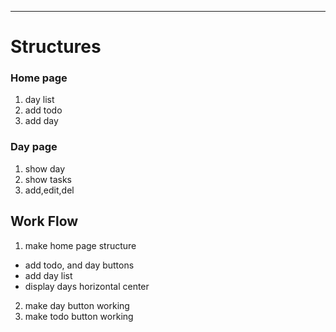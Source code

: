 

* * *
# Structures

### Home page
1. day list 
2. add todo 
3. add day 

### Day page
1. show day
2. show tasks
3. add,edit,del 


## Work Flow
1. make home page structure
* add todo, and day buttons 
* add day list 
* display days horizontal center
2. make day button working
3. make todo button working

